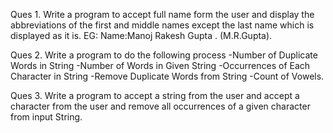Ques 1. Write a program to accept full name form the user and display the abbreviations of the first and middle names except the last name which is displayed as it is. 
        EG: Name:Manoj Rakesh Gupta  . (M.R.Gupta).
 
Ques 2. Write a program to do the following process 
        -Number of Duplicate Words in String
        -Number of Words in Given String
        -Occurrences of Each Character in String
        -Remove Duplicate Words from String 
        -Count of Vowels.
        
Ques 3. Write a program to accept a string from the user and accept a character from the user and remove all occurrences of a given character from input String.        

        
